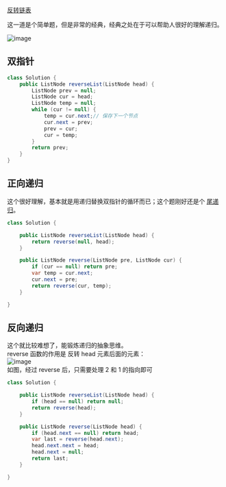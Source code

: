 [反转链表](https://leetcode-cn.com/problems/reverse-linked-list/)  

这一道是个简单题，但是非常的经典，经典之处在于可以帮助人很好的理解递归。  

![image](https://user-images.githubusercontent.com/43411944/150676367-47549883-e02e-4789-9cc6-4e433502bed2.png)

## 双指针
```java
class Solution {
    public ListNode reverseList(ListNode head) {
        ListNode prev = null;
        ListNode cur = head;
        ListNode temp = null;
        while (cur != null) {
            temp = cur.next;// 保存下一个节点
            cur.next = prev;
            prev = cur;
            cur = temp;
        }
        return prev;
    }
}
```
## 正向递归
这个很好理解，基本就是用递归替换双指针的循环而已；这个题刚好还是个 [尾递归](https://www.ruanyifeng.com/blog/2015/04/tail-call.html)。
```java
class Solution {

    public ListNode reverseList(ListNode head) {
        return reverse(null, head);
    }

    public ListNode reverse(ListNode pre, ListNode cur) {
        if (cur == null) return pre;
        var temp = cur.next;
        cur.next = pre;
        return reverse(cur, temp);
    }

}
```
## 反向递归
这个就比较难想了，能锻炼递归的抽象思维。  
reverse 函数的作用是 反转 head 元素后面的元素：  
![image](https://user-images.githubusercontent.com/43411944/150687103-b1d762f9-b9b5-4bd7-935e-5698673e3da0.png)  
如图，经过 reverse 后，只需要处理 2 和 1 的指向即可
```java
class Solution {

    public ListNode reverseList(ListNode head) {
        if (head == null) return null;
        return reverse(head);
    }

    public ListNode reverse(ListNode head) {
        if (head.next == null) return head;
        var last = reverse(head.next);
        head.next.next = head;
        head.next = null;
        return last;
    }

}
```
